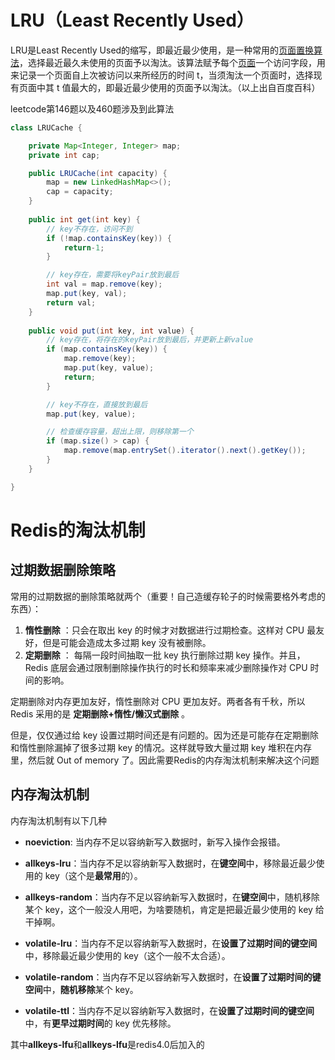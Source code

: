 # LRU（Least Recently Used）

LRU是Least Recently Used的缩写，即最近最少使用，是一种常用的[页面置换算法](https://baike.baidu.com/item/页面置换算法/7626091)，选择最近最久未使用的页面予以淘汰。该算法赋予每个[页面](https://baike.baidu.com/item/页面/5544813)一个访问字段，用来记录一个页面自上次被访问以来所经历的时间 t，当须淘汰一个页面时，选择现有页面中其 t 值最大的，即最近最少使用的页面予以淘汰。（以上出自百度百科）

leetcode第146题以及460题涉及到此算法

~~~java
class LRUCache {

    private Map<Integer, Integer> map;
    private int cap;

    public LRUCache(int capacity) {
        map = new LinkedHashMap<>();
        cap = capacity;
    }
    
    public int get(int key) {
        // key不存在，访问不到
        if (!map.containsKey(key)) {
            return-1;
        }

        // key存在，需要将keyPair放到最后
        int val = map.remove(key);
        map.put(key, val);
        return val;
    }
    
    public void put(int key, int value) {
        // key存在，将存在的keyPair放到最后，并更新上新value
        if (map.containsKey(key)) {
            map.remove(key);
            map.put(key, value);
            return;
        }

        // key不存在，直接放到最后
        map.put(key, value);

        // 检查缓存容量，超出上限，则移除第一个
        if (map.size() > cap) {
            map.remove(map.entrySet().iterator().next().getKey());
        }
    }

}
~~~

# Redis的淘汰机制

## 过期数据删除策略

常用的过期数据的删除策略就两个（重要！自己造缓存轮子的时候需要格外考虑的东西）：

1. **惰性删除** ：只会在取出 key 的时候才对数据进行过期检查。这样对 CPU 最友好，但是可能会造成太多过期 key 没有被删除。
2. **定期删除** ： 每隔一段时间抽取一批 key 执行删除过期 key 操作。并且，Redis 底层会通过限制删除操作执行的时长和频率来减少删除操作对 CPU 时间的影响。

定期删除对内存更加友好，惰性删除对 CPU 更加友好。两者各有千秋，所以 Redis 采用的是 **定期删除+惰性/懒汉式删除** 。

但是，仅仅通过给 key 设置过期时间还是有问题的。因为还是可能存在定期删除和惰性删除漏掉了很多过期 key 的情况。这样就导致大量过期 key 堆积在内存里，然后就 Out of memory 了。因此需要Redis的内存淘汰机制来解决这个问题

## 内存淘汰机制

内存淘汰机制有以下几种

- **noeviction**: 当内存不足以容纳新写入数据时，新写入操作会报错。

- **allkeys-lru**：当内存不足以容纳新写入数据时，在**键空间**中，移除最近最少使用的 key（这个是**最常用**的）。

- **allkeys-random**：当内存不足以容纳新写入数据时，在**键空间**中，随机移除某个 key，这个一般没人用吧，为啥要随机，肯定是把最近最少使用的 key 给干掉啊。

- **volatile-lru**：当内存不足以容纳新写入数据时，在**设置了过期时间的键空间**中，移除最近最少使用的 key（这个一般不太合适）。

- **volatile-random**：当内存不足以容纳新写入数据时，在**设置了过期时间的键空间**中，**随机移除**某个 key。

- **volatile-ttl**：当内存不足以容纳新写入数据时，在**设置了过期时间的键空间**中，有**更早过期时间**的 key 优先移除。

  

其中**allkeys-lfu**和**allkeys-lfu**是redis4.0后加入的

